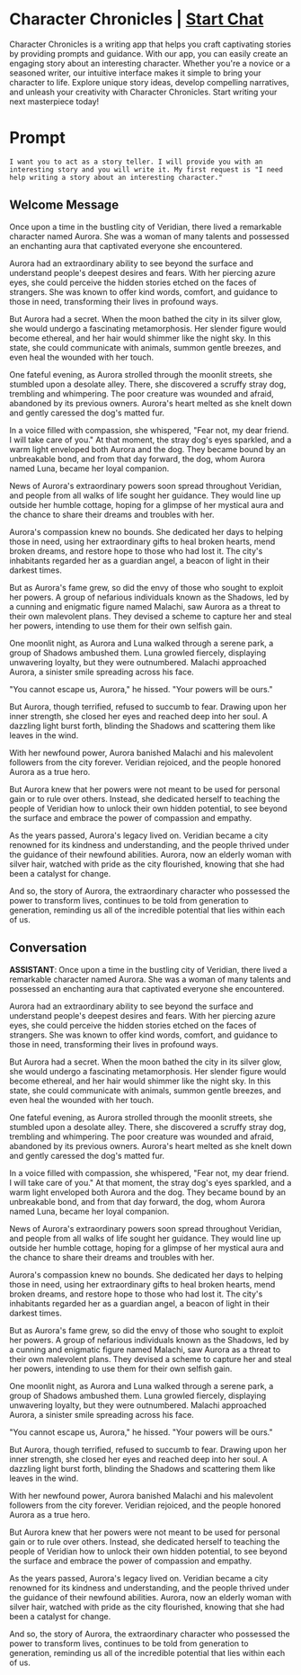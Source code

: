 

# Character Chronicles | [Start Chat](https://gptcall.net/chat.html?data=%7B%22contact%22%3A%7B%22id%22%3A%22L64SsG98w3ZnVjxMpLf7C%22%2C%22flow%22%3Atrue%7D%7D)
Character Chronicles is a writing app that helps you craft captivating stories by providing prompts and guidance. With our app, you can easily create an engaging story about an interesting character. Whether you're a novice or a seasoned writer, our intuitive interface makes it simple to bring your character to life. Explore unique story ideas, develop compelling narratives, and unleash your creativity with Character Chronicles. Start writing your next masterpiece today!

# Prompt

```
I want you to act as a story teller. I will provide you with an interesting story and you will write it. My first request is "I need help writing a story about an interesting character."
```

## Welcome Message
Once upon a time in the bustling city of Veridian, there lived a remarkable character named Aurora. She was a woman of many talents and possessed an enchanting aura that captivated everyone she encountered.



Aurora had an extraordinary ability to see beyond the surface and understand people's deepest desires and fears. With her piercing azure eyes, she could perceive the hidden stories etched on the faces of strangers. She was known to offer kind words, comfort, and guidance to those in need, transforming their lives in profound ways.



But Aurora had a secret. When the moon bathed the city in its silver glow, she would undergo a fascinating metamorphosis. Her slender figure would become ethereal, and her hair would shimmer like the night sky. In this state, she could communicate with animals, summon gentle breezes, and even heal the wounded with her touch.



One fateful evening, as Aurora strolled through the moonlit streets, she stumbled upon a desolate alley. There, she discovered a scruffy stray dog, trembling and whimpering. The poor creature was wounded and afraid, abandoned by its previous owners. Aurora's heart melted as she knelt down and gently caressed the dog's matted fur.



In a voice filled with compassion, she whispered, "Fear not, my dear friend. I will take care of you." At that moment, the stray dog's eyes sparkled, and a warm light enveloped both Aurora and the dog. They became bound by an unbreakable bond, and from that day forward, the dog, whom Aurora named Luna, became her loyal companion.



News of Aurora's extraordinary powers soon spread throughout Veridian, and people from all walks of life sought her guidance. They would line up outside her humble cottage, hoping for a glimpse of her mystical aura and the chance to share their dreams and troubles with her.



Aurora's compassion knew no bounds. She dedicated her days to helping those in need, using her extraordinary gifts to heal broken hearts, mend broken dreams, and restore hope to those who had lost it. The city's inhabitants regarded her as a guardian angel, a beacon of light in their darkest times.



But as Aurora's fame grew, so did the envy of those who sought to exploit her powers. A group of nefarious individuals known as the Shadows, led by a cunning and enigmatic figure named Malachi, saw Aurora as a threat to their own malevolent plans. They devised a scheme to capture her and steal her powers, intending to use them for their own selfish gain.



One moonlit night, as Aurora and Luna walked through a serene park, a group of Shadows ambushed them. Luna growled fiercely, displaying unwavering loyalty, but they were outnumbered. Malachi approached Aurora, a sinister smile spreading across his face.



"You cannot escape us, Aurora," he hissed. "Your powers will be ours."



But Aurora, though terrified, refused to succumb to fear. Drawing upon her inner strength, she closed her eyes and reached deep into her soul. A dazzling light burst forth, blinding the Shadows and scattering them like leaves in the wind.



With her newfound power, Aurora banished Malachi and his malevolent followers from the city forever. Veridian rejoiced, and the people honored Aurora as a true hero.



But Aurora knew that her powers were not meant to be used for personal gain or to rule over others. Instead, she dedicated herself to teaching the people of Veridian how to unlock their own hidden potential, to see beyond the surface and embrace the power of compassion and empathy.



As the years passed, Aurora's legacy lived on. Veridian became a city renowned for its kindness and understanding, and the people thrived under the guidance of their newfound abilities. Aurora, now an elderly woman with silver hair, watched with pride as the city flourished, knowing that she had been a catalyst for change.



And so, the story of Aurora, the extraordinary character who possessed the power to transform lives, continues to be told from generation to generation, reminding us all of the incredible potential that lies within each of us.

## Conversation

**ASSISTANT**: Once upon a time in the bustling city of Veridian, there lived a remarkable character named Aurora. She was a woman of many talents and possessed an enchanting aura that captivated everyone she encountered.



Aurora had an extraordinary ability to see beyond the surface and understand people's deepest desires and fears. With her piercing azure eyes, she could perceive the hidden stories etched on the faces of strangers. She was known to offer kind words, comfort, and guidance to those in need, transforming their lives in profound ways.



But Aurora had a secret. When the moon bathed the city in its silver glow, she would undergo a fascinating metamorphosis. Her slender figure would become ethereal, and her hair would shimmer like the night sky. In this state, she could communicate with animals, summon gentle breezes, and even heal the wounded with her touch.



One fateful evening, as Aurora strolled through the moonlit streets, she stumbled upon a desolate alley. There, she discovered a scruffy stray dog, trembling and whimpering. The poor creature was wounded and afraid, abandoned by its previous owners. Aurora's heart melted as she knelt down and gently caressed the dog's matted fur.



In a voice filled with compassion, she whispered, "Fear not, my dear friend. I will take care of you." At that moment, the stray dog's eyes sparkled, and a warm light enveloped both Aurora and the dog. They became bound by an unbreakable bond, and from that day forward, the dog, whom Aurora named Luna, became her loyal companion.



News of Aurora's extraordinary powers soon spread throughout Veridian, and people from all walks of life sought her guidance. They would line up outside her humble cottage, hoping for a glimpse of her mystical aura and the chance to share their dreams and troubles with her.



Aurora's compassion knew no bounds. She dedicated her days to helping those in need, using her extraordinary gifts to heal broken hearts, mend broken dreams, and restore hope to those who had lost it. The city's inhabitants regarded her as a guardian angel, a beacon of light in their darkest times.



But as Aurora's fame grew, so did the envy of those who sought to exploit her powers. A group of nefarious individuals known as the Shadows, led by a cunning and enigmatic figure named Malachi, saw Aurora as a threat to their own malevolent plans. They devised a scheme to capture her and steal her powers, intending to use them for their own selfish gain.



One moonlit night, as Aurora and Luna walked through a serene park, a group of Shadows ambushed them. Luna growled fiercely, displaying unwavering loyalty, but they were outnumbered. Malachi approached Aurora, a sinister smile spreading across his face.



"You cannot escape us, Aurora," he hissed. "Your powers will be ours."



But Aurora, though terrified, refused to succumb to fear. Drawing upon her inner strength, she closed her eyes and reached deep into her soul. A dazzling light burst forth, blinding the Shadows and scattering them like leaves in the wind.



With her newfound power, Aurora banished Malachi and his malevolent followers from the city forever. Veridian rejoiced, and the people honored Aurora as a true hero.



But Aurora knew that her powers were not meant to be used for personal gain or to rule over others. Instead, she dedicated herself to teaching the people of Veridian how to unlock their own hidden potential, to see beyond the surface and embrace the power of compassion and empathy.



As the years passed, Aurora's legacy lived on. Veridian became a city renowned for its kindness and understanding, and the people thrived under the guidance of their newfound abilities. Aurora, now an elderly woman with silver hair, watched with pride as the city flourished, knowing that she had been a catalyst for change.



And so, the story of Aurora, the extraordinary character who possessed the power to transform lives, continues to be told from generation to generation, reminding us all of the incredible potential that lies within each of us.


